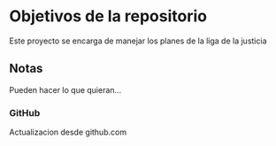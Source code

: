 # Objetivos de la repositorio

Este proyecto se encarga de manejar los planes de la liga de la justicia


## Notas
Pueden hacer lo que quieran...

### GitHub
Actualizacion desde github.com
